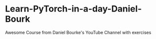 # Learn-PyTorch-in-a-day-Daniel-Bourk
Awesome Course from Daniel Bourke's YouTube Channel with exercises
